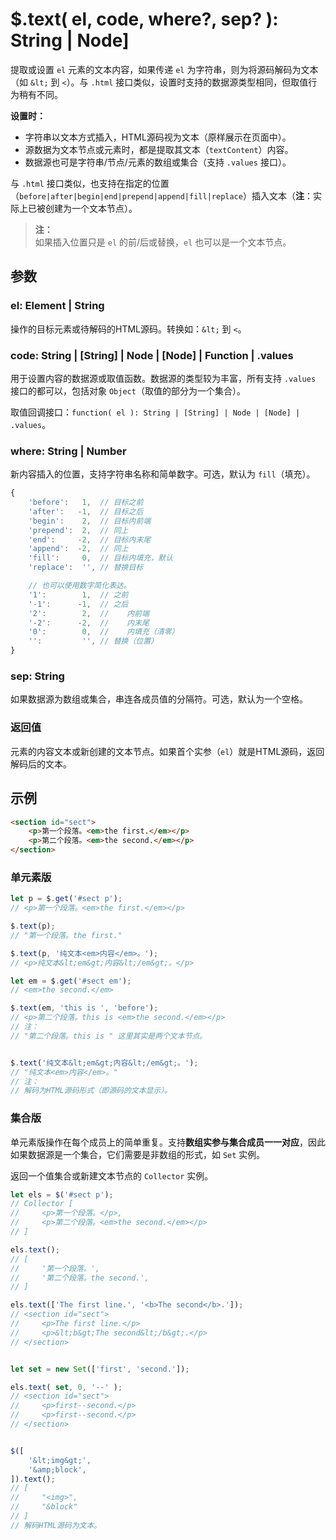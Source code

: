 # $.text( el, code, where?, sep? ): String | Node]

提取或设置 `el` 元素的文本内容，如果传递 `el` 为字符串，则为将源码解码为文本（如 `&lt;` 到 `<`）。与 `.html` 接口类似，设置时支持的数据源类型相同，但取值行为稍有不同。

**设置时：**

- 字符串以文本方式插入，HTML源码视为文本（原样展示在页面中）。
- 源数据为文本节点或元素时，都是提取其文本（`textContent`）内容。
- 数据源也可是字符串/节点/元素的数组或集合（支持 `.values` 接口）。

与 `.html` 接口类似，也支持在指定的位置（`before|after|begin|end|prepend|append|fill|replace`）插入文本（**注**：实际上已被创建为一个文本节点）。

> **注：**<br>
> 如果插入位置只是 `el` 的前/后或替换，`el` 也可以是一个文本节点。


## 参数

### el: Element | String

操作的目标元素或待解码的HTML源码。转换如：`&lt;` 到 `<`。


### code: String | [String] | Node | [Node] | Function | .values

用于设置内容的数据源或取值函数。数据源的类型较为丰富，所有支持 `.values` 接口的都可以，包括对象 `Object`（取值的部分为一个集合）。

取值回调接口：`function( el ): String | [String] | Node | [Node] | .values`。


### where: String | Number

新内容插入的位置，支持字符串名称和简单数字。可选，默认为 `fill`（填充）。

```js
{
    'before':   1,  // 目标之前
    'after':   -1,  // 目标之后
    'begin':    2,  // 目标内前端
    'prepend':  2,  // 同上
    'end':     -2,  // 目标内末尾
    'append':  -2,  // 同上
    'fill':     0,  // 目标内填充，默认
    'replace':  '', // 替换目标

    // 也可以使用数字简化表达。
    '1':        1,  // 之前
    '-1':      -1,  // 之后
    '2':        2,  //    内前端
    '-2':      -2,  //    内末尾
    '0':        0,  //    内填充（清零）
    '':         '', // 替换（位置）
}
```


### sep: String

如果数据源为数组或集合，串连各成员值的分隔符。可选，默认为一个空格。


### 返回值

元素的内容文本或新创建的文本节点。如果首个实参（`el`）就是HTML源码，返回解码后的文本。


## 示例

```html
<section id="sect">
    <p>第一个段落。<em>the first.</em></p>
    <p>第二个段落。<em>the second.</em></p>
</section>
```


### 单元素版

```js
let p = $.get('#sect p');
// <p>第一个段落。<em>the first.</em></p>

$.text(p);
// "第一个段落。the first."

$.text(p, '纯文本<em>内容</em>。');
// <p>纯文本&lt;em&gt;内容&lt;/em&gt;。</p>

let em = $.get('#sect em');
// <em>the second.</em>

$.text(em, 'this is ', 'before');
// <p>第二个段落。this is <em>the second.</em></p>
// 注：
// "第二个段落。this is " 这里其实是两个文本节点。


$.text('纯文本&lt;em&gt;内容&lt;/em&gt;。');
// "纯文本<em>内容</em>。"
// 注：
// 解码为HTML源码形式（即源码的文本显示）。
```


### 集合版

单元素版操作在每个成员上的简单重复。支持**数组实参与集合成员一一对应**，因此如果数据源是一个集合，它们需要是非数组的形式，如 `Set` 实例。

返回一个值集合或新建文本节点的 `Collector` 实例。


```js
let els = $('#sect p');
// Collector [
//     <p>第一个段落。</p>,
//     <p>第二个段落。<em>the second.</em></p>
// ]

els.text();
// [
//     '第一个段落。',
//     '第二个段落。the second.',
// ]

els.text(['The first line.', '<b>The second</b>.']);
// <section id="sect">
//     <p>The first line.</p>
//     <p>&lt;b&gt;The second&lt;/b&gt;.</p>
// </section>


let set = new Set(['first', 'second.']);

els.text( set, 0, '--' );
// <section id="sect">
//     <p>first--second.</p>
//     <p>first--second.</p>
// </section>


$([
    '&lt;img&gt;',
    '&amp;block',
]).text();
// [
//     "<img>",
//     "&block"
// ]
// 解码HTML源码为文本。
```
